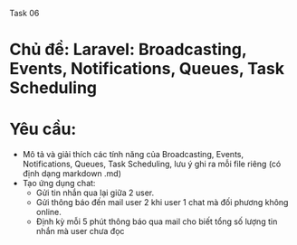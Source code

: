 Task 06

# Chủ đề: Laravel: Broadcasting, Events, Notifications, Queues, Task Scheduling

# Yêu cầu:
- Mô tả và giải thích các tính năng của Broadcasting, Events, Notifications, Queues, Task Scheduling,
lưu ý ghi ra mỗi file riêng (có định dạng markdown .md)
- Tạo ứng dụng chat:
	- Gửi tin nhắn qua lại giữa 2 user.
	- Gửi thông báo đến mail user 2 khi user 1 chat mà đối phương không online.
	- Định kỳ mỗi 5 phút thông báo qua mail cho biết tổng số lượng tin nhắn mà user chưa đọc
